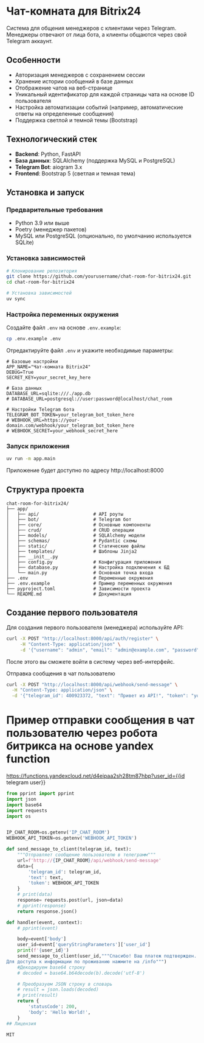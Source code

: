 # Чат-комната для Bitrix24

Система для общения менеджеров с клиентами через Telegram. Менеджеры отвечают от лица бота, а клиенты общаются через свой Telegram аккаунт.

## Особенности

- Авторизация менеджеров с сохранением сессии
- Хранение истории сообщений в базе данных
- Отображение чатов на веб-странице
- Уникальный идентификатор для каждой страницы чата на основе ID пользователя
- Настройка автоматизации событий (например, автоматические ответы на определенные сообщения)
- Поддержка светлой и темной темы (Bootstrap)

## Технологический стек

- **Backend**: Python, FastAPI
- **База данных**: SQLAlchemy (поддержка MySQL и PostgreSQL)
- **Telegram Bot**: aiogram 3.x
- **Frontend**: Bootstrap 5 (светлая и темная тема)

## Установка и запуск

### Предварительные требования

- Python 3.9 или выше
- Poetry (менеджер пакетов)
- MySQL или PostgreSQL (опционально, по умолчанию используется SQLite)

### Установка зависимостей

```bash
# Клонирование репозитория
git clone https://github.com/yourusername/chat-room-for-bitrix24.git
cd chat-room-for-bitrix24

# Установка зависимостей
uv sync
```

### Настройка переменных окружения

Создайте файл `.env` на основе `.env.example`:

```bash
cp .env.example .env
```

Отредактируйте файл `.env` и укажите необходимые параметры:

```
# Базовые настройки
APP_NAME="Чат-комната Bitrix24"
DEBUG=True
SECRET_KEY=your_secret_key_here

# База данных
DATABASE_URL=sqlite:///./app.db
# DATABASE_URL=postgresql://user:password@localhost/chat_room

# Настройки Telegram бота
TELEGRAM_BOT_TOKEN=your_telegram_bot_token_here
# WEBHOOK_URL=https://your-domain.com/webhook/your_telegram_bot_token_here
# WEBHOOK_SECRET=your_webhook_secret_here
```

### Запуск приложения

```bash
uv run -m app.main
```

Приложение будет доступно по адресу http://localhost:8000

## Структура проекта

```
chat-room-for-bitrix24/
├── app/
│   ├── api/                    # API роуты
│   ├── bot/                    # Telegram бот
│   ├── core/                   # Основные компоненты
│   ├── crud/                   # CRUD операции
│   ├── models/                 # SQLAlchemy модели
│   ├── schemas/                # Pydantic схемы
│   ├── static/                 # Статические файлы
│   ├── templates/              # Шаблоны Jinja2
│   ├── __init__.py
│   ├── config.py               # Конфигурация приложения
│   ├── database.py             # Настройка подключения к БД
│   └── main.py                 # Основная точка входа
├── .env                        # Переменные окружения
├── .env.example                # Пример переменных окружения
├── pyproject.toml              # Зависимости проекта
└── README.md                   # Документация
```

## Создание первого пользователя

Для создания первого пользователя (менеджера) используйте API:

```bash
curl -X POST "http://localhost:8000/api/auth/register" \
     -H "Content-Type: application/json" \
     -d '{"username": "admin", "email": "admin@example.com", "password": "admin123", "is_active": true}'
```

После этого вы сможете войти в систему через веб-интерфейс.


Отправка сообщения в чат пользователю
```bash
curl -X POST "http://localhost:8000/api/webhook/send-message" \
  -H "Content-Type: application/json" \
  -d '{"telegram_id": 400923372, "text": "Привет из API!", "token": "your-secret-api-token-here"}'
```

# Пример отправки сообщения в чат пользователю через робота битрикса на основе yandex function
https://functions.yandexcloud.net/d4eipaa2sh28tm87hbp?user_id={{id telegram user}}

```python
from pprint import pprint
import json
import base64
import requests
import os


IP_CHAT_ROOM=os.getenv('IP_CHAT_ROOM')
WEBHOOK_API_TOKEN=os.getenv('WEBHOOK_API_TOKEN')

def send_message_to_client(telegram_id, text):
    """Отправляет сообщение пользователю в телеграмм"""
    url=f'http://{IP_CHAT_ROOM}/api/webhook/send-message'
    data={
        'telegram_id': telegram_id,
        'text': text,
        'token': WEBHOOK_API_TOKEN
    }
    # print(data)
    response= requests.post(url, json=data)
    # pprint(response)
    return response.json()

def handler(event, context):
    # pprint(event)

    body=event['body']
    user_id=event['queryStringParameters']['user_id']
    print(f'{user_id}')
    send_message_to_client(user_id,"""Спасибо! Ваш платеж подтвержден. 
Для доступа к информации по проживанию нажмите на /info""")
    #Декодируем base64 строку
    # decoded = base64.b64decode(b).decode('utf-8')

    # Преобразуем JSON строку в словарь
    # result = json.loads(decoded)
    # print(result)
    return {
        'statusCode': 200,
        'body': 'Hello World!',
    }
## Лицензия

MIT 